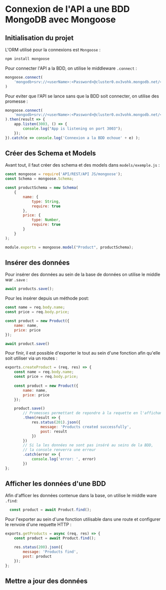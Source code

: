 # Connexion de l'API a une BDD MongoDB avec Mongoose

## Initialisation du projet

L'ORM utilisé pour la connexions est `Mongoose` :
```bash
npm install mongoose
```

Pour connecter l'API a la BDD, on utilise le middleware `.connect` :
```js
mongoose.connect(
    'mongodb+srv://<userName>:<Password>@cluster0.ov3vohk.mongodb.net/<bdd>?retryWrites=true&w=majority'
)
```

Pour eviter que l'API se lance sans que la BDD soit connecter, on utilise des promesse :
```js
mongoose.connect(
    'mongodb+srv://<userName>:<Password>@cluster0.ov3vohk.mongodb.net/<bdd>?retryWrites=true&w=majority'
).then(result => {
    app.listen(3003, () => {
        console.log("App is listening on port 3003");
    });
}).catch(e => console.log('Connexion a la BDD echoue' + e) );
```

## Créer des Schema et Models

Avant tout, il faut créer des schema et des models dans `models/exemple.js` :

```js
const mongoose = require('API/REST/API JS/mongoose');
const Schema = mongoose.Schema;

const productSchema = new Schema(
    {
        name: {
            type: String,
            require: true
        },
        price: {
            type: Number,
            require: true
        }
    }
);

module.exports = mongoose.model("Product", productSchema);
```

## Insérer des données

Pour insérer des données au sein de la base de données on utilise le middle war `.save` :
```js
await products.save();
```
Pour les insérer depuis un méthode post:
```js
const name = req.body.name;
const price = req.body.price;

const product = new Product({
    name: name,
    price: price
});

await product.save()
```
Pour finir, il est possible d'exporter le tout au sein d'une fonction afin qu'elle soit utiliser via un routes :
```js
exports.createProduct = (req, res) => {
    const name = req.body.name;
    const price = req.body.price;
    
    const product = new Product({
        name: name,
        price: price
    });

    product.save()
        // Promesses permettant de repondre à la requette en l'affichant
        .then(result => {
            res.status(201).json({
                message: 'Products created successfully',
                post: result
            })
        })
        // Si la les données ne sont pas inséré au seins de la BDD,
        // la console renverra une erreur
        .catch(error => {
            console.log('error: ', error)
        })
};
```

## Afficher les données d'une BDD

Afin d'afficer les données contenue dans la base, on utilise le middle ware `.find`:
```js
  const product = await Product.find();
```

Pour l'exporter au sein d'une fonction utilisable dans une route et configurer le renvoie d'une requette HTTP :
```js
exports.getProducts = async (req, res) => {
    const product = await Product.find();

    res.status(200).json({
        message: 'Products find',
        post: product
    });
};
```

## Mettre a jour des données

